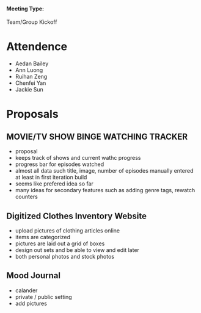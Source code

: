 #### Meeting Type:
Team/Group Kickoff

# Attendence

* Aedan Bailey
* Ann Luong
* Ruihan Zeng
* Chenfei Yan
* Jackie Sun

# Proposals

## MOVIE/TV SHOW BINGE WATCHING TRACKER
- proposal 
- keeps track of shows and current wathc progress
- progress bar for episodes watched 
- almost all data such title, image, number of episodes manually entered at least in first iteration build
- seems like prefered idea so far
- many ideas for secondary features such as adding genre tags, rewatch counters

## Digitized Clothes Inventory Website
- upload pictures of clothing articles online
- items are categorized 
- pictures are laid out a grid of boxes
- design out sets and be able to view and edit later
- both personal photos and stock photos
  
## Mood Journal
- calander
- private / public setting
- add pictures

